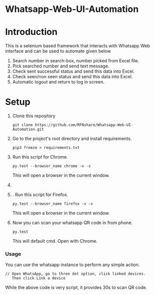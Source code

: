 # Whatsapp-Web-UI-Automation

# Introduction

This is a selenium based framework that interacts with Whatsapp Web interface and can be used to automate given below
1. Search number in search-box, number picked from Excel file.
2. Pick searched number and send text message.
3. Check sent successful status and send this data into Excel.
4. Check seen/non seen status and send this data into Excel.
5. Automatic logout and return to log in screen.

# Setup

1. Clone this repository
    ```
    git clone https://github.com/RFNshare/Whatsapp-Web-UI-Automation.git
    ```

2. Go to the project's root directory and install requirements.
    ```
    pip3 freeze > requirements.txt
    ```

3. Run this script for Chrome.
    ```
    py.test --browser_name chrome -v -s

    ```
   This will open a browser in the current window.
4. 
5. . Run this script for Firefox.
    ```
    py.test --browser_name firefox -v -s

    ```
   This will open a browser in the current window.

6. Now you can scan your whatsapp QR code in from phone.
    ```
    py.test 

    ```
   This will default cmd. Open with Chrome.

### Usage

You can use the whatsapp instance to perform any simple action.

```
// Open WhatsApp, go to three dot option, click linked devices. 
   Then click Link a device

```

While the above code is very script, it provides 30s to scan QR code.